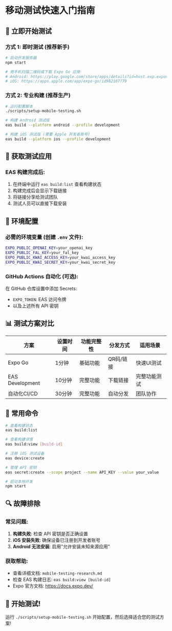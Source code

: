 # 移动测试快速入门指南

## 🚀 立即开始测试

### 方式 1: 即时测试 (推荐新手)
```bash
# 启动开发服务器
npm start

# 用手机扫描二维码或下载 Expo Go 应用
# Android: https://play.google.com/store/apps/details?id=host.exp.exponent
# iOS: https://apps.apple.com/app/expo-go/id982107779
```

### 方式 2: 专业构建 (推荐生产)
```bash
# 运行配置脚本
./scripts/setup-mobile-testing.sh

# 构建 Android 测试版
eas build --platform android --profile development

# 构建 iOS 测试版 (需要 Apple 开发者账号)
eas build --platform ios --profile development
```

## 📱 获取测试应用

### EAS 构建完成后:
1. 在终端中运行 `eas build:list` 查看构建状态
2. 构建完成后会显示下载链接
3. 将链接分享给测试团队
4. 测试人员可以直接下载安装

## 🔧 环境配置

### 必需的环境变量 (创建 `.env` 文件):
```bash
EXPO_PUBLIC_OPENAI_KEY=your_openai_key
EXPO_PUBLIC_FAL_KEY=your_fal_key
EXPO_PUBLIC_KWAI_ACCESS_KEY=your_kwai_access_key
EXPO_PUBLIC_KWAI_SECRET_KEY=your_kwai_secret_key
```

### GitHub Actions 自动化 (可选):
在 GitHub 仓库设置中添加 Secrets:
- `EXPO_TOKEN`: EAS 访问令牌
- 以及上述所有 API 密钥

## 📊 测试方案对比

| 方案 | 设置时间 | 功能完整性 | 分发方式 | 适用场景 |
|------|----------|------------|----------|----------|
| Expo Go | 1分钟 | 基础功能 | QR码/链接 | 快速UI测试 |
| EAS Development | 10分钟 | 完整功能 | 下载链接 | 完整功能测试 |
| 自动化CI/CD | 30分钟 | 完整功能 | 自动分发 | 团队协作 |

## 🎯 常用命令

```bash
# 查看构建状态
eas build:list

# 查看构建详情
eas build:view [build-id]

# 注册 iOS 测试设备
eas device:create

# 管理 API 密钥
eas secret:create --scope project --name API_KEY --value your_value

# 启动本地开发
npm start
```

## 🔍 故障排除

### 常见问题:
1. **构建失败**: 检查 API 密钥是否正确设置
2. **iOS 安装失败**: 确保设备已注册到开发者账号
3. **Android 无法安装**: 启用"允许安装未知来源应用"

### 获取帮助:
- 查看详细文档: `mobile-testing-research.md`
- 检查 EAS 构建日志: `eas build:view [build-id]`
- Expo 官方文档: https://docs.expo.dev/

## 🎉 开始测试!

运行 `./scripts/setup-mobile-testing.sh` 开始配置，然后选择适合您的测试方案!